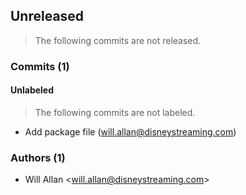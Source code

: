 ## Unreleased
> The following commits are not released.

### Commits (1)

#### Unlabeled
> The following commits are not labeled.

* Add package file (will.allan@disneystreaming.com)

### Authors (1)

* Will Allan \<will.allan@disneystreaming.com>
